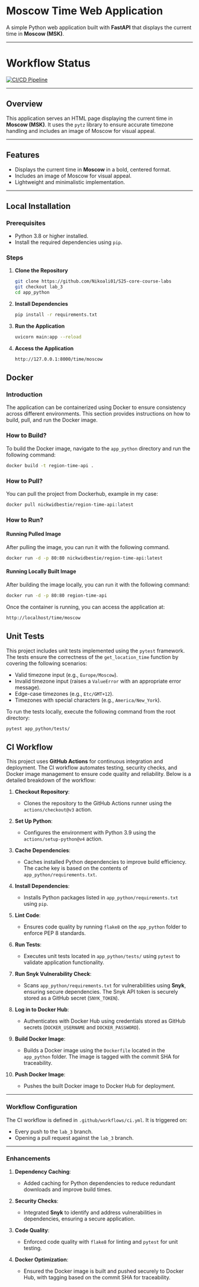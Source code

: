 # Moscow Time Web Application

A simple Python web application built with **FastAPI** that displays the current time in **Moscow (MSK)**.

---

# Workflow Status

[![CI/CD Pipeline](https://github.com/Nikoali01/S25-core-course-labs/actions/workflows/ci-python.yml/badge.svg?branch=lab_3&event=push)](https://github.com/Nikoali01/S25-core-course-labs/actions/workflows/ci.yml)

---

## Overview

This application serves an HTML page displaying the current time in **Moscow (MSK)**. It uses the `pytz` library to ensure accurate timezone handling and includes an image of Moscow for visual appeal.

---

## Features

- Displays the current time in **Moscow** in a bold, centered format.
- Includes an image of Moscow for visual appeal.
- Lightweight and minimalistic implementation.

---

## Local Installation

### Prerequisites

- Python 3.8 or higher installed.
- Install the required dependencies using `pip`.

### Steps

1. **Clone the Repository**
   ```bash
   git clone https://github.com/Nikoali01/S25-core-course-labs
   git checkout lab_3
   cd app_python
   ```

2. **Install Dependencies**
   ```bash
   pip install -r requirements.txt
   ```

3. **Run the Application**
   ```bash
   uvicorn main:app --reload
   ```

4. **Access the Application**
    ```bash
    http://127.0.0.1:8000/time/moscow
    ```

## Docker

### Introduction
The application can be containerized using Docker to ensure consistency across different environments. This section provides instructions on how to build, pull, and run the Docker image.

### How to Build?

To build the Docker image, navigate to the `app_python` directory and run the following command:

```bash
docker build -t region-time-api .
```

### How to Pull?

You can pull the project from Dockerhub, example in my case:

```bash
docker pull nickwidbestie/region-time-api:latest
```

### How to Run?

#### Running Pulled Image

After pulling the image, you can run it with the following command.

```bash
docker run -d -p 80:80 nickwidbestie/region-time-api:latest
```

#### Running Locally Built Image

After building the image locally, you can run it with the following command:

```bash
docker run -d -p 80:80 region-time-api
```

Once the container is running, you can access the application at:

```bash
http://localhost/time/moscow
```


## Unit Tests

This project includes unit tests implemented using the `pytest` framework. The tests ensure the correctness of the `get_location_time` function by covering the following scenarios:
- Valid timezone input (e.g., `Europe/Moscow`).
- Invalid timezone input (raises a `ValueError` with an appropriate error message).
- Edge-case timezones (e.g., `Etc/GMT+12`).
- Timezones with special characters (e.g., `America/New_York`).

To run the tests locally, execute the following command from the root directory:
```bash
pytest app_python/tests/
```

## CI Workflow

This project uses **GitHub Actions** for continuous integration and deployment. The CI workflow automates testing, security checks, and Docker image management to ensure code quality and reliability. Below is a detailed breakdown of the workflow:

1. **Checkout Repository**:
   - Clones the repository to the GitHub Actions runner using the `actions/checkout@v3` action.

2. **Set Up Python**:
   - Configures the environment with Python 3.9 using the `actions/setup-python@v4` action.

3. **Cache Dependencies**:
   - Caches installed Python dependencies to improve build efficiency. The cache key is based on the contents of `app_python/requirements.txt`.

4. **Install Dependencies**:
   - Installs Python packages listed in `app_python/requirements.txt` using `pip`.

5. **Lint Code**:
   - Ensures code quality by running `flake8` on the `app_python` folder to enforce PEP 8 standards.

6. **Run Tests**:
   - Executes unit tests located in `app_python/tests/` using `pytest` to validate application functionality.

7. **Run Snyk Vulnerability Check**:
   - Scans `app_python/requirements.txt` for vulnerabilities using **Snyk**, ensuring secure dependencies. The Snyk API token is securely stored as a GitHub secret (`SNYK_TOKEN`).

8. **Log in to Docker Hub**:
   - Authenticates with Docker Hub using credentials stored as GitHub secrets (`DOCKER_USERNAME` and `DOCKER_PASSWORD`).

9. **Build Docker Image**:
    - Builds a Docker image using the `Dockerfile` located in the `app_python` folder. The image is tagged with the commit SHA for traceability.

10. **Push Docker Image**:
    - Pushes the built Docker image to Docker Hub for deployment.

---

### Workflow Configuration

The CI workflow is defined in `.github/workflows/ci.yml`. It is triggered on:
- Every push to the `lab_3` branch.
- Opening a pull request against the `lab_3` branch.

---

### Enhancements

1. **Dependency Caching**:
   - Added caching for Python dependencies to reduce redundant downloads and improve build times.

2. **Security Checks**:
   - Integrated **Snyk** to identify and address vulnerabilities in dependencies, ensuring a secure application.

3. **Code Quality**:
   - Enforced code quality with `flake8` for linting and `pytest` for unit testing.

4. **Docker Optimization**:
   - Ensured the Docker image is built and pushed securely to Docker Hub, with tagging based on the commit SHA for traceability.
